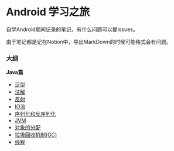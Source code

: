 # Android 学习之旅

自学Android期间记录的笔记，有什么问题可以提Issues。

由于笔记都是记在Notion中，导出MarkDown的时候可能格式会有问题。

### 大纲

**Java篇** 

- [泛型](./Blog/泛型/泛型fe31e483bcc64f4a96e554c63ea1aa75.md)
- [注解](./Blog/注解/注解3754c1f218474b69ac8425aced366de1.md)
- [反射](./Blog/反射/反射ef1d6b3bcc26482daed357a30837ddbe.md)
- [IO流](./Blog/IO流/IO流4431b6168d6042c8a94dfbea29b71909.md)
- [序列化和反序列化](./Blog/序列化和反序列化/反序列化和序列化c706c866dae0455fa2826631852b1e35.md)
- [JVM](./Blog/JVM/JVM2cc8caca26e24fdba519fdd042566c27.md)
- [对象的分配](./Blog/JVM/对象的分配105f46067a5648399fc95866e3e1b5b3.md)
- [垃圾回收机制(GC)](./Blog/JVM/垃圾回收机制9773d765581544ed978aa28190d53c9d.md)
- [线程](./Blog/线程/线程eda6fd09a6a247d88f414a074afaeefd.md)

